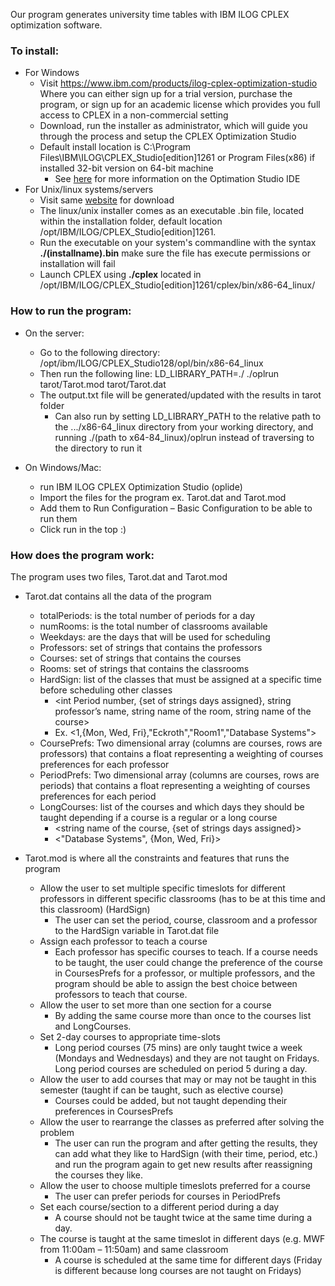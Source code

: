 Our program generates university time tables with IBM ILOG CPLEX optimization software.

### To install:
  * For Windows
    * Visit https://www.ibm.com/products/ilog-cplex-optimization-studio Where you can either sign up for a trial version, purchase the program, or sign up for an academic license which provides you full access to CPLEX in a non-commercial setting
    * Download, run the installer as administrator, which will guide you through the process and setup the CPLEX Optimization Studio
    * Default install location is C:\Program Files\IBM\ILOG\CPLEX_Studio[edition]1261 or Program Files(x86) if installed 32-bit version on 64-bit machine
      * See [here](https://www.ibm.com/support/knowledgecenter/SSSA5P_12.6.2/ilog.odms.studio.help/pdf/gsoplide.pdf?origURL=SSSA5P_12.6.2/ilog.odms.studio.help/Optimization_Studio/topics/PLUGINS_ROOT/ilog.odms.studio.help/pdf/gsoplide.pdf) for more information on the Optimation Studio IDE
  * For Unix/linux systems/servers
    * Visit same [website](https://www.ibm.com/products/ilog-cplex-optimization-studio) for download
     * The linux/unix installer comes as an executable .bin file, located within the installation folder, default location /opt/IBM/ILOG/CPLEX_Studio[edition]1261. 
     * Run the executable on your system's commandline with the syntax __./(installname).bin__ make sure the file has execute permissions or installation will fail
      * Launch CPLEX using __./cplex__ located in /opt/IBM/ILOG/CPLEX_Studio[edition]1261/cplex/bin/x86-64_linux/


### How to run the program:

  * On the server:
    * Go to the following directory: /opt/ibm/ILOG/CPLEX_Studio128/opl/bin/x86-64_linux 
    * Then run the following line: LD_LIBRARY_PATH=./ ./oplrun tarot/Tarot.mod tarot/Tarot.dat
    * The output.txt file will be generated/updated with the results in tarot folder
      * Can also run by setting LD_LIBRARY_PATH to the relative path to the .../x86-64_linux directory from your working directory, and running ./(path to x64-84_linux)/oplrun instead of traversing to the directory to run it


  * On Windows/Mac:
    * run IBM ILOG CPLEX Optimization Studio (oplide)
    * Import the files for the program ex. Tarot.dat and Tarot.mod
    * Add them to Run Configuration – Basic Configuration to be able to run them
    * Click run in the top :)



### How does the program work:
The program uses two files, Tarot.dat and Tarot.mod

* Tarot.dat contains all the data of the program 

    * totalPeriods: is the total number of periods for a day
    * numRooms: is the total number of classrooms available
    * Weekdays: are the days that will be used for scheduling
    * Professors: set of strings that contains the professors
    * Courses: set of strings that contains the courses
    * Rooms: set of strings that contains the classrooms
    * HardSign: list of the classes that must be assigned at a specific time before scheduling other classes
      - <int Period number, {set of strings days assigned}, string professor’s name, string name of the room, string name of the course>
      - Ex. <1,{Mon, Wed, Fri},"Eckroth","Room1","Database Systems">
    * CoursePrefs: Two dimensional array (columns are courses, rows are professors) that contains a float representing a weighting of courses preferences for each professor 
    * PeriodPrefs: Two dimensional array (columns are courses, rows are periods) that contains a float representing a weighting of courses preferences for each period
    * LongCourses: list of the courses and which days they should be taught depending if a course is a regular or a long course
      - <string name of the course, {set of strings days assigned}> 
      - <"Database Systems", {Mon, Wed, Fri}>


* Tarot.mod is where all the constraints and features that runs the program

    *  Allow the user to set multiple specific timeslots for different professors in different specific classrooms (has to be at this time and this classroom) (HardSign)
       - The user can set the period, course, classroom and a professor to the HardSign variable in Tarot.dat file
    *  Assign each professor to teach a course
       - Each professor has specific courses to teach. If a course needs to be taught, the user could change the preference of the course in CoursesPrefs for a professor, or multiple professors, and the program should be able to assign the best choice between professors to teach that course.
    *  Allow the user to set more than one section for a course
       - By adding the same course more than once to the courses list and LongCourses.
    *  Set 2-day courses to appropriate time-slots
       - Long period courses (75 mins) are only taught twice a week (Mondays and Wednesdays) and they are not taught on Fridays. Long period courses are scheduled on period 5 during a day.
    *  Allow the user to add courses that may or may not be taught in this semester (taught if can be taught, such as elective course)
       - Courses could be added, but not taught depending their preferences in CoursesPrefs
    *  Allow the user to rearrange the classes as preferred after solving the problem
       - The user can run the program and after getting the results, they can add what they like to HardSign (with their time, period, etc.) and run the program again to get new results after reassigning the courses they like.
    *  Allow the user to choose multiple timeslots preferred for a course
       - The user can prefer periods for courses in PeriodPrefs
    *  Set each course/section to a different period during a day
       - A course should not be taught twice at the same time during a day.
    *  The course is taught at the same timeslot in different days (e.g. MWF from 11:00am – 11:50am) and same classroom
       - A course is scheduled at the same time for different days (Friday is different because long courses are not taught on Fridays)
